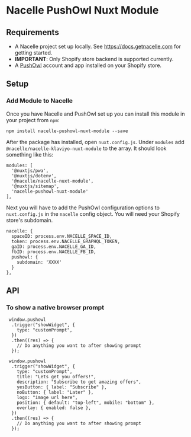 # Nacelle PushOwl Nuxt Module

## Requirements

- A Nacelle project set up locally. See https://docs.getnacelle.com for getting started.
- **IMPORTANT**: Only Shopify store backend is supported currently.
- A [PushOwl](https://pushowl.com) account and app installed on your Shopify store.

## Setup

### Add Module to Nacelle

Once you have Nacelle and PushOwl set up you can install this module in your project from `npm`:

```
npm install nacelle-pushowl-nuxt-module --save
```

After the package has installed, open `nuxt.config.js`. Under `modules` add `@nacelle/nacelle-klaviyo-nuxt-module` to the array. It should look something like this:

```
modules: [
  '@nuxtjs/pwa',
  '@nuxtjs/dotenv',
  '@nacelle/nacelle-nuxt-module',
  '@nuxtjs/sitemap',
  'nacelle-pushowl-nuxt-module'
],
```

Next you will have to add the PushOwl configuration options to `nuxt.config.js` in the `nacelle` config object. You will need your Shopify store's subdomain.

```
nacelle: {
  spaceID: process.env.NACELLE_SPACE_ID,
  token: process.env.NACELLE_GRAPHQL_TOKEN,
  gaID: process.env.NACELLE_GA_ID,
  fbID: process.env.NACELLE_FB_ID,
  pushowl: {
    subdomain: 'XXXX'
  }
},
```

## API

### To show a native browser prompt

```
 window.pushowl
  .trigger("showWidget", {
    type: "customPrompt",
  })
  .then((res) => {
    // Do anything you want to after showing prompt
  });
```

```
 window.pushowl
  .trigger("showWidget", {
    type: "customPrompt",
    title: "Lets get you offers!",
    description: "Subscribe to get amazing offers",
    yesButton: { label: "Subscribe" },
    noButton: { label: "Later" },
    logo: "image url here",
    position: { default: "top-left", mobile: "bottom" },
    overlay: { enabled: false },
  })
  .then((res) => {
    // Do anything you want to after showing prompt
  });
```
